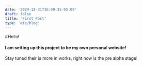 ```yaml
---
date: '2024-12-31T16:09:15-05:00'
draft: false
title: 'First Post'
type: 'etc/blog'
---
```


#Hello!

#### I am setting up this project to be my own personal website! 

Stay tuned their is more in works, right now is the pre alpha stage!
